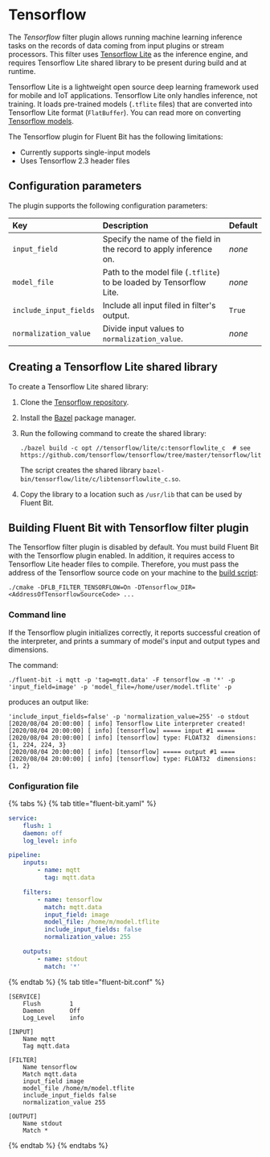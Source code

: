 # Tensorflow

The _Tensorflow_ filter plugin allows running machine learning inference tasks on the records of data coming from input plugins or stream processors. This filter uses [Tensorflow Lite](https://www.tensorflow.org/lite/) as the inference engine, and requires Tensorflow Lite shared library to be present during build and at runtime.

Tensorflow Lite is a lightweight open source deep learning framework used for mobile and IoT applications. Tensorflow Lite only handles inference, not training. It loads pre-trained models (`.tflite` files) that are converted into Tensorflow Lite format (`FlatBuffer`). You can read more on converting [Tensorflow models](https://www.tensorflow.org/lite/convert).

The Tensorflow plugin for Fluent Bit has the following limitations:

- Currently supports single-input models
- Uses Tensorflow 2.3 header files

## Configuration parameters

The plugin supports the following configuration parameters:

| Key | Description | Default |
| :--- | :--- | :--- |
| `input_field` | Specify the name of the field in the record to apply inference on. | _none_ |
| `model_file` | Path to the model file (`.tflite`) to be loaded by Tensorflow Lite. | _none_ |
| `include_input_fields` | Include all input filed in filter's output. | `True` |
| `normalization_value` | Divide input values to `normalization_value`. | _none_ |

## Creating a Tensorflow Lite shared library

To create a Tensorflow Lite shared library:

1. Clone the [Tensorflow repository](https://github.com/tensorflow/tensorflow).
1. Install the [Bazel](https://bazel.build/) package manager.
1. Run the following command to create the shared library:

   ```shell
   ./bazel build -c opt //tensorflow/lite/c:tensorflowlite_c  # see https://github.com/tensorflow/tensorflow/tree/master/tensorflow/lite/c
   ```

   The script creates the shared library
   `bazel-bin/tensorflow/lite/c/libtensorflowlite_c.so`.
1. Copy the library to a location such as `/usr/lib` that can be used by Fluent Bit.

## Building Fluent Bit with Tensorflow filter plugin

The Tensorflow filter plugin is disabled by default. You must build Fluent Bit with the Tensorflow plugin enabled. In addition, it requires access to Tensorflow Lite header files to compile. Therefore, you must pass the address of the Tensorflow source code on your machine to the [build script](https://github.com/fluent/fluent-bit#build-from-scratch):

```shell
./cmake -DFLB_FILTER_TENSORFLOW=On -DTensorflow_DIR=<AddressOfTensorflowSourceCode> ...
```

### Command line

If the Tensorflow plugin initializes correctly, it reports successful creation of the interpreter, and prints a summary of model's input and output types and dimensions.

The command:

```shell
./fluent-bit -i mqtt -p 'tag=mqtt.data' -F tensorflow -m '*' -p 'input_field=image' -p 'model_file=/home/user/model.tflite' -p
```

produces an output like:

```text
'include_input_fields=false' -p 'normalization_value=255' -o stdout
[2020/08/04 20:00:00] [ info] Tensorflow Lite interpreter created!
[2020/08/04 20:00:00] [ info] [tensorflow] ===== input #1 =====
[2020/08/04 20:00:00] [ info] [tensorflow] type: FLOAT32  dimensions: {1, 224, 224, 3}
[2020/08/04 20:00:00] [ info] [tensorflow] ===== output #1 ====
[2020/08/04 20:00:00] [ info] [tensorflow] type: FLOAT32  dimensions: {1, 2}
```

### Configuration file

{% tabs %}
{% tab title="fluent-bit.yaml" %}

```yaml
service:
    flush: 1
    daemon: off
    log_level: info

pipeline:
    inputs:
        - name: mqtt
          tag: mqtt.data

    filters:
        - name: tensorflow
          match: mqtt.data
          input_field: image
          model_file: /home/m/model.tflite
          include_input_fields: false
          normalization_value: 255

    outputs:
        - name: stdout
          match: '*'
```

{% endtab %}
{% tab title="fluent-bit.conf" %}

```text
[SERVICE]
    Flush        1
    Daemon       Off
    Log_Level    info

[INPUT]
    Name mqtt
    Tag mqtt.data

[FILTER]
    Name tensorflow
    Match mqtt.data
    input_field image
    model_file /home/m/model.tflite
    include_input_fields false
    normalization_value 255

[OUTPUT]
    Name stdout
    Match *
```

{% endtab %}
{% endtabs %}